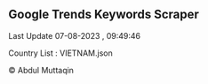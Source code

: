 

## Google Trends Keywords Scraper 
 
Last Update 07-08-2023 , 09:49:46

Country List :
VIETNAM.json



© Abdul Muttaqin 
